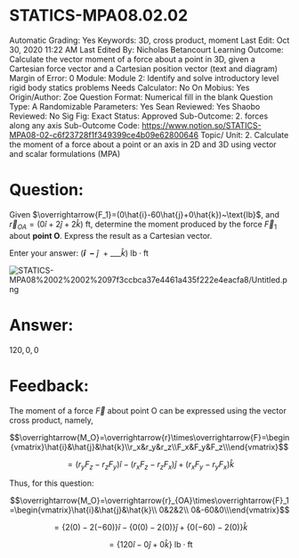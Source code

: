 # STATICS-MPA08.02.02

Automatic Grading: Yes
Keywords: 3D, cross product, moment
Last Edit: Oct 30, 2020 11:22 AM
Last Edited By: Nicholas Betancourt
Learning Outcome: Calculate the vector moment of a force about a point in 3D, given a Cartesian force vector and a Cartesian position vector (text and diagram)
Margin of Error: 0
Module: Module 2: Identify and solve introductory level rigid body statics problems
Needs Calculator: No
On Mobius: Yes
Origin/Author: Zoe
Question Format: Numerical fill in the blank
Question Type: A
Randomizable Parameters: Yes
Sean Reviewed: Yes
Shaobo Reviewed: No
Sig Fig: Exact
Status: Approved
Sub-Outcome: 2. forces along any axis
Sub-Outcome Code: https://www.notion.so/STATICS-MPA08-02-c6f23728f1f349399ce4b09e62800646
Topic/ Unit: 2. Calculate the moment of a force about a point or an axis in 2D and 3D using vector and scalar formulations (MPA)

# Question:

Given $\overrightarrow{F_1}=(0\hat{i}-60\hat{j}+0\hat{k})~\text{lb}$, and $\overrightarrow{r}_{OA}=(0\hat{i}+2\hat{j}+2\hat{k})~\text{ft}$, determine the moment produced by the force $\overrightarrow{F}_{1}$ about **point O**. Express the result as a Cartesian vector.

Enter your answer:     $($___$\hat{i}~~-$___$~\hat{j}~~+~$___$\hat{k})$  $\text{lb}\cdot\text{ft}$

![STATICS-MPA08%2002%2002%2097f3ccbca37e4461a435f222e4eacfa8/Untitled.png](STATICS-MPA08%2002%2002%2097f3ccbca37e4461a435f222e4eacfa8/Untitled.png)

# Answer:

$120,0,0$

# Feedback:

The moment of a force $\overrightarrow{F}$ about point O can be expressed using the vector cross product, namely,

$$\overrightarrow{M_O}=\overrightarrow{r}\times\overrightarrow{F}=\begin{vmatrix}\hat{i}&\hat{j}&\hat{k}\\r_x&r_y&r_z\\F_x&F_y&F_z\\\end{vmatrix}$$

$$=(r_yF_z-r_zF_y)\hat{i}-(r_xF_z-r_zF_x)\hat{j}+(r_xF_y-r_yF_x)\hat{k}$$

Thus, for this question:

$$\overrightarrow{M_O}=\overrightarrow{r}_{OA}\times\overrightarrow{F}_1=\begin{vmatrix}\hat{i}&\hat{j}&\hat{k}\\ 0&2&2\\ 0&-60&0\\\end{vmatrix}$$

$$=\{2(0)-2(-60)\}\hat{i}-\{0(0)-2(0)\}\hat{j}+\{0(-60)-2(0)\}\hat{k}$$

$$=\{120\hat{i}-0\hat{j}+0\hat{k}\}~\text{lb}\cdot\text{ft}$$